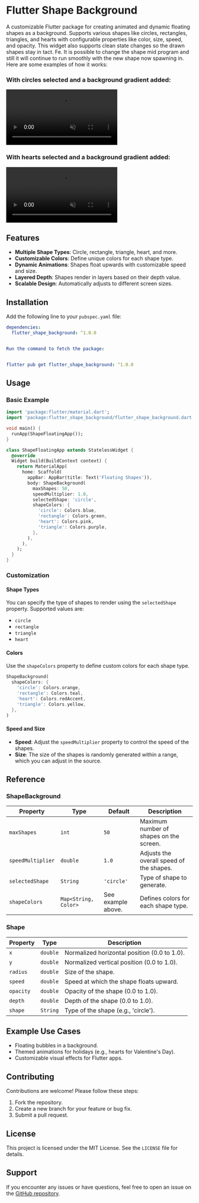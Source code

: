 # Flutter Shape Background

A customizable Flutter package for creating animated and dynamic floating shapes as a background. Supports various shapes like circles, rectangles, triangles, and hearts with configurable properties like color, size, speed, and opacity.
This widget also supports clean state changes so the drawn shapes stay in tact. Fe. It is possible to change the shape mid program and still it will continue to run smoothly with the new shape now spawning in.
Here are some examples of how it works:

### With circles selected and a background gradient added:

<video src="https://github.com/user-attachments/assets/8bebd097-e955-45c8-a22f-14add1d354f5.mp4" autoplay loop muted playsinline>
Your browser does not support the video tag.
</video>

### With hearts selected and a background gradient added:

<video src="https://github.com/user-attachments/assets/7c2bdcf1-b0b0-4b50-9119-60e944bcacaf.mp4" autoplay loop muted playsinline>
Your browser does not support the video tag.
</video>




## Features

- **Multiple Shape Types**: Circle, rectangle, triangle, heart, and more.
- **Customizable Colors**: Define unique colors for each shape type.
- **Dynamic Animations**: Shapes float upwards with customizable speed and size.
- **Layered Depth**: Shapes render in layers based on their depth value.
- **Scalable Design**: Automatically adjusts to different screen sizes.

## Installation

Add the following line to your `pubspec.yaml` file:

```yaml
dependencies:
  flutter_shape_background: ^1.0.0


Run the command to fetch the package:


flutter pub get flutter_shape_background: ^1.0.0
```

## Usage

### Basic Example

```dart
import 'package:flutter/material.dart';
import 'package:flutter_shape_background/flutter_shape_background.dart';

void main() {
  runApp(ShapeFloatingApp());
}

class ShapeFloatingApp extends StatelessWidget {
  @override
  Widget build(BuildContext context) {
    return MaterialApp(
      home: Scaffold(
        appBar: AppBar(title: Text('Floating Shapes')),
        body: ShapeBackground(
          maxShapes: 50,
          speedMultiplier: 1.0,
          selectedShape: 'circle',
          shapeColors: {
            'circle': Colors.blue,
            'rectangle': Colors.green,
            'heart': Colors.pink,
            'triangle': Colors.purple,
          },
        ),
      ),
    );
  }
}
```

### Customization

#### Shape Types

You can specify the type of shapes to render using the `selectedShape` property. Supported values are:
- `circle`
- `rectangle`
- `triangle`
- `heart`

#### Colors

Use the `shapeColors` property to define custom colors for each shape type.

```dart
ShapeBackground(
  shapeColors: {
    'circle': Colors.orange,
    'rectangle': Colors.teal,
    'heart': Colors.redAccent,
    'triangle': Colors.yellow,
  },
)
```

#### Speed and Size

- **Speed**: Adjust the `speedMultiplier` property to control the speed of the shapes.
- **Size**: The size of the shapes is randomly generated within a range, which you can adjust in the source.

## Reference

### ShapeBackground

| Property         | Type                       | Default             | Description                                     |
|------------------|----------------------------|---------------------|-------------------------------------------------|
| `maxShapes`      | `int`                     | `50`                | Maximum number of shapes on the screen.        |
| `speedMultiplier`| `double`                  | `1.0`               | Adjusts the overall speed of the shapes.       |
| `selectedShape`  | `String`                  | `'circle'`          | Type of shape to generate.                     |
| `shapeColors`    | `Map<String, Color>`      | See example above.  | Defines colors for each shape type.            |

### Shape

| Property  | Type    | Description                                   |
|-----------|---------|-----------------------------------------------|
| `x`       | `double`| Normalized horizontal position (0.0 to 1.0). |
| `y`       | `double`| Normalized vertical position (0.0 to 1.0).   |
| `radius`  | `double`| Size of the shape.                           |
| `speed`   | `double`| Speed at which the shape floats upward.      |
| `opacity` | `double`| Opacity of the shape (0.0 to 1.0).           |
| `depth`   | `double`| Depth of the shape (0.0 to 1.0).             |
| `shape`   | `String`| Type of the shape (e.g., 'circle').          |

## Example Use Cases

- Floating bubbles in a background.
- Themed animations for holidays (e.g., hearts for Valentine's Day).
- Customizable visual effects for Flutter apps.

## Contributing

Contributions are welcome! Please follow these steps:

1. Fork the repository.
2. Create a new branch for your feature or bug fix.
3. Submit a pull request.

## License

This project is licensed under the MIT License. See the `LICENSE` file for details.

## Support

If you encounter any issues or have questions, feel free to open an issue on the [GitHub repository](https://github.com/NoirsCodingCorner/floating_animation/).

